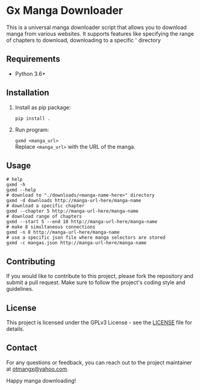 # Gx Manga Downloader

This is a universal manga downloader script that allows you to download manga from various websites.
It supports features like specifying the range of chapters to download, downloading to a specific '
directory

## Requirements
- Python 3.6+
## Installation

1. Install as pip package:

    `pip install .`

2. Run program:  

    `gxmd <manga_url>`  
Replace `<manga_url>`  with the URL of the manga.

## Usage
    # help
    gxmd -h
    gxmd --help
    # download to "./downloads/<manga-name-here>" directory
    gxmd -d downloads http://manga-url-here/manga-name
    # download a specific chapter
    gxmd --chapter 5 http://manga-url-here/manga-name
    # download range of chapters
    gxmd --start 5 --end 10 http://manga-url-here/manga-name
    # make 8 simultaneous connections
    gxmd -n 8 http://manga-url-here/manga-name
    # use a specific json file where manga selectors are stored 
    gxmd -c mangas.json http://manga-url-here/manga-name


## Contributing

If you would like to contribute to this project, please fork the repository and submit a pull request. Make sure to follow the project's coding style and guidelines.

## License

This project is licensed under the GPLv3 License - see the [LICENSE](LICENSE) file for details.

## Contact

For any questions or feedback, you can reach out to the project maintainer at [otmangx@yahoo.com](mailto:otmangx@yahoo.com).

Happy manga downloading!
